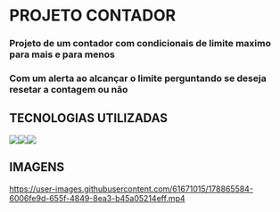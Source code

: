 # PROJETO CONTADOR

### Projeto de um contador com condicionais de limite maximo para mais e para menos
### Com um alerta ao alcançar o limite perguntando se deseja resetar a contagem ou não

## TECNOLOGIAS UTILIZADAS
<img src="https://img.shields.io/badge/HTML5-E34F26?style=for-the-badge&logo=html5&logoColor=white" 
     /><img src="https://img.shields.io/badge/CSS3-1572B6?style=for-the-badge&logo=css3&logoColor=white" 
            /><img src="https://img.shields.io/badge/JavaScript-323330?style=for-the-badge&logo=javascript&logoColor=F7DF1E" />
            
## IMAGENS
https://user-images.githubusercontent.com/61671015/178865584-6006fe9d-655f-4849-8ea3-b45a05214eff.mp4
